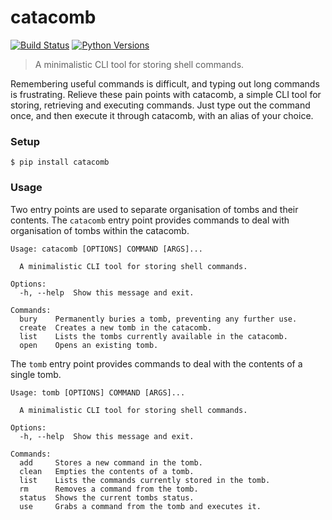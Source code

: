 # catacomb

[![Build Status](https://travis-ci.org/mitchjeitani/catacomb.svg?branch=develop)](https://travis-ci.org/mitchjeitani/catacomb)
[![Python Versions](https://img.shields.io/badge/python-3.4,%203.5,%203.6-blue.svg)](https://travis-ci.org/mitchjeitani/catacomb)

> A minimalistic CLI tool for storing shell commands.

Remembering useful commands is difficult, and typing out long commands is frustrating. Relieve these pain points with catacomb, a simple CLI tool for storing, retrieving and executing commands. Just type out the command once, and then execute it through catacomb, with an alias of your choice.

### Setup

```
$ pip install catacomb
```

### Usage

Two entry points are used to separate organisation of tombs and their contents. The `catacomb` entry point provides commands to deal with organisation of tombs within the catacomb.

```
Usage: catacomb [OPTIONS] COMMAND [ARGS]...

  A minimalistic CLI tool for storing shell commands.

Options:
  -h, --help  Show this message and exit.

Commands:
  bury    Permanently buries a tomb, preventing any further use.
  create  Creates a new tomb in the catacomb.
  list    Lists the tombs currently available in the catacomb.
  open    Opens an existing tomb.
```

The `tomb` entry point provides commands to deal with the contents of a single tomb.

```
Usage: tomb [OPTIONS] COMMAND [ARGS]...

  A minimalistic CLI tool for storing shell commands.

Options:
  -h, --help  Show this message and exit.

Commands:
  add     Stores a new command in the tomb.
  clean   Empties the contents of a tomb.
  list    Lists the commands currently stored in the tomb.
  rm      Removes a command from the tomb.
  status  Shows the current tombs status.
  use     Grabs a command from the tomb and executes it.
```
